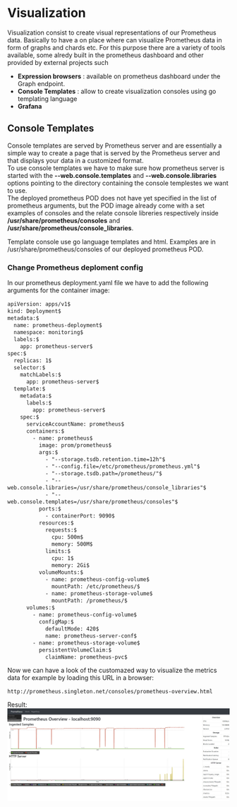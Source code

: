 # Visualization
Visualization consist to create visual representations of our Prometheus data.
Basically to have a on place where can visualize Prometheus data in form of graphs and chards etc.
For this purpose there are a variety of tools available, some alredy built in the prometheus dashboard and other provided by external projects such

* **Expression browsers** : available on prometheus dashboard under the Graph endpoint.
* **Console Templates** : allow to create visualization consoles using go templating language
* **Grafana**

## Console Templates
Console templates are served by Prometheus server and are essentially a simple way to create a page that is served by the Prometheus server and that displays your data in a customized format.  
To use console templates we have to make sure how prometheus server is started with the **--web.console.templates** and **--web.console.libraries** options pointing to the directory containing the console templestes we want to use.  
The deployed prometheus POD does not have yet specified in the list of prometheus arguments, but the POD image already come with a set examples of consoles and the relate console libreries respectively inside **/usr/share/prometheus/consoles** and **/usr/share/prometheus/console_libraries**. 


Template console use go language templates and html. Examples are in /usr/share/prometheus/consoles of our deployed prometheus POD.

### Change Prometheus deploment config
In our prometheus deployment.yaml file we have to add the following arguments for the container image:

```
apiVersion: apps/v1$
kind: Deployment$
metadata:$
  name: prometheus-deployment$
  namespace: monitoring$
  labels:$
    app: prometheus-server$
spec:$
  replicas: 1$
  selector:$
    matchLabels:$
      app: prometheus-server$
  template:$
    metadata:$
      labels:$
        app: prometheus-server$
    spec:$
      serviceAccountName: prometheus$
      containers:$
        - name: prometheus$
          image: prom/prometheus$
          args:$
            - "--storage.tsdb.retention.time=12h"$
            - "--config.file=/etc/prometheus/prometheus.yml"$
            - "--storage.tsdb.path=/prometheus/"$
            - "--web.console.libraries=/usr/share/prometheus/console_libraries"$
            - "--web.console.templates=/usr/share/prometheus/consoles"$
          ports:$
            - containerPort: 9090$
          resources:$
            requests:$
              cpu: 500m$
              memory: 500M$
            limits:$
              cpu: 1$
              memory: 2Gi$
          volumeMounts:$
            - name: prometheus-config-volume$
              mountPath: /etc/prometheus/$
            - name: prometheus-storage-volume$
              mountPath: /prometheus/$
      volumes:$
        - name: prometheus-config-volume$
          configMap:$
            defaultMode: 420$
            name: prometheus-server-conf$
        - name: prometheus-storage-volume$
          persistentVolumeClaim:$
            claimName: prometheus-pvc$
```

Now we can have a look of the customazed way to visualize the metrics data for example by loading this URL in a browser:
```
http://prometheus.singleton.net/consoles/prometheus-overview.html
```
Result:  
![Template Console Example](../../../doc/TemplateConsoles-01.JPG)

